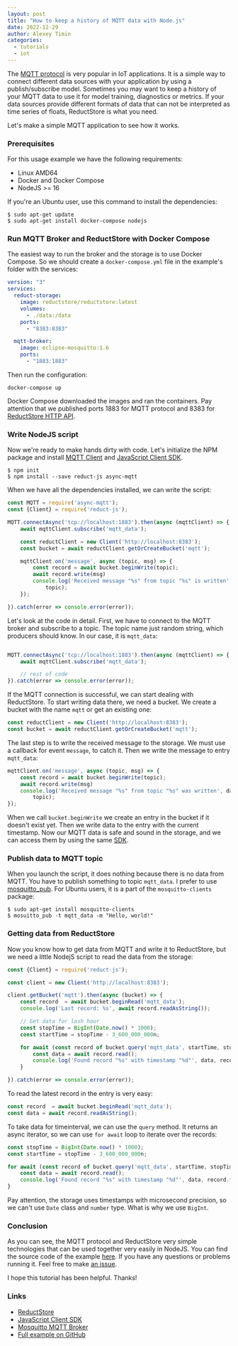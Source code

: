 ```yaml
---
layout: post
title: "How to keep a history of MQTT data with Node.js"
date: 2022-12-29
author: Alexey Timin
categories:
  - tutorials
  - iot
---
```


The [MQTT protocol][4] is very popular in IoT applications. It is a simple way to connect different data sources
with your application by using a publish/subscribe model. Sometimes you may want to keep a history of your MQTT data to
use it for model training, diagnostics or metrics. If your data sources provide different formats of data that can
not be interpreted as time series of floats, ReductStore is what you need.

Let's make a simple MQTT application to see how it works.

<!--more-->

### Prerequisites

For this usage example we have the following requirements:

* Linux AMD64
* Docker and Docker Compose
* NodeJS >= 16

If you're an Ubuntu user, use this command to install the dependencies:

```
$ sudo apt-get update
$ sudo apt-get install docker-compose nodejs
```

### Run MQTT Broker and ReductStore with Docker Compose

The easiest way to run the broker and the storage is to use Docker Compose. So we should create a `docker-compose.yml`
file in the example's folder with the services:

```yaml
version: "3"
services:
  reduct-storage:
    image: reductstore/reductstore:latest
    volumes:
      - ./data:/data
    ports:
      - "8383:8383"

  mqtt-broker:
    image: eclipse-mosquitto:1.6
    ports:
      - "1883:1883"
```

Then run the configuration:

```
docker-compose up
```

Docker Compose downloaded the images and ran the containers. Pay attention that we published ports 1883 for MQTT
protocol and 8383 for [ReductStore HTTP API](https://docs.reduct.store/http-api).

### Write NodeJS script

Now we're ready to make hands dirty with code. Let's initialize the NPM package and
install [MQTT Client](https://www.npmjs.com/package/async-mqtt) and
[JavaScript Client SDK](https://www.npmjs.com/package/reduct-js).

```
$ npm init
$ npm install --save reduct-js async-mqtt 
```

When we have all the dependencies installed, we can write the script:

```javascript
const MQTT = require('async-mqtt');
const {Client} = require('reduct-js');

MQTT.connectAsync('tcp://localhost:1883').then(async (mqttClient) => {
    await mqttClient.subscribe('mqtt_data');

    const reductClient = new Client('http://localhost:8383');
    const bucket = await reductClient.getOrCreateBucket('mqtt');

    mqttClient.on('message', async (topic, msg) => {
        const record = await bucket.beginWrite(topic);
        await record.write(msg)
        console.log('Received message "%s" from topic "%s" is written', msg,
            topic);
    });

}).catch(error => console.error(error));

```

Let's look at the code in detail. First, we have to connect to the MQTT broker and subscribe to a topic. The topic name
just random string, which producers should know. In our case, it is `mqtt_data`:

```javascript

MQTT.connectAsync('tcp://localhost:1883').then(async (mqttClient) => {
    await mqttClient.subscribe('mqtt_data');

    // rest of code
}).catch(error => console.error(error));
```

If the MQTT connection is successful, we can start dealing with ReductStore. To start writing data there, we need a
bucket. We create a bucket with the name `mqtt` or get an existing one:

```javascript
const reductClient = new Client('http://localhost:8383');
const bucket = await reductClient.getOrCreateBucket('mqtt');
```

The last step is to write the received message to the storage. We must use a callback
for event `message`, to catch it. Then we write the message to entry `mqtt_data`:

```javascript
mqttClient.on('message', async (topic, msg) => {
    const record = await bucket.beginWrite(topic);
    await record.write(msg)
    console.log('Received message "%s" from topic "%s" was written', data,
        topic);
});
```

When we call `bucket.beginWrite` we create an entry in the bucket if it doesn't exist yet. Then we write data to the
entry with the current timestamp. Now our MQTT data is safe and sound in the storage, and we can access them by using
the same [SDK][2].

### Publish data to MQTT topic

When you launch the script, it does nothing because there is no data from MQTT. You have to publish something to topic
`mqtt_data`. I prefer to use [mosquitto_pub](https://mosquitto.org/man/mosquitto_pub-1.html). For Ubuntu users, it is a
part of the `mosquitto-clients` package:

```
$ sudo apt-get install mosquitto-clients
$ mosuitto_pub -t mqtt_data -m "Hello, world!"
```

### Getting data from ReductStore

Now you know how to get data from MQTT and write it to ReductStore, but we need a little NodejS script to read the data
from the storage:

```javascript
const {Client} = require('reduct-js');

const client = new Client('http://localhost:8383');

client.getBucket('mqtt').then(async (bucket) => {
    const record  = await bucket.beginRead('mqtt_data');
    console.log('Last record: %s', await record.readAsString());

    // Get data for lash hour
    const stopTime = BigInt(Date.now() * 1000);
    const startTime = stopTime - 3_600_000_000n;

    for await (const record of bucket.query('mqtt_data', startTime, stopTime)) {
        const data = await record.read();
        console.log('Found record "%s" with timestamp "%d"', data, record.time);
    }

}).catch(error => console.error(error));

```

To read the latest record in the entry is very easy:

```javascript
const record  = await bucket.beginRead('mqtt_data');
const data = await record.readAsString();
```

To take data for timeinterval, we can use the `query` method. It returns an async iterator, so we can use `for await`
loop to iterate over the records:

```javascript
const stopTime = BigInt(Date.now() * 1000);
const startTime = stopTime - 3_600_000_000n;

for await (const record of bucket.query('mqtt_data', startTime, stopTime)) {
    const data = await record.read();
    console.log('Found record "%s" with timestamp "%d"', data, record.time);
}
```

Pay attention, the storage uses timestamps with microsecond precision, so we can't use `Date` class and `number` type.
What is why we use `BigInt`.

### Conclusion

As you can see, the MQTT protocol and ReductStore very simple technologies that can be used together very easily in
NodeJS.
You can find the source code of the example [here][5]. If you have any questions or problems running it. Feel free to
make [an issue](https://github.com/reductstore/reduct-js/issues/new).

I hope this tutorial has been helpful. Thanks!

### Links

* [ReductStore][1]
* [JavaScript Client SDK][2]
* [Mosquitto MQTT Broker][3]
* [Full example on GitHub][5]

[1]:https://docs.reduct.store

[2]:https://js.reduct.store

[3]:https://mosquitto.org/

[4]:https://mqtt.org/

[5]:https://github.com/reductstore/reduct-mqtt-example